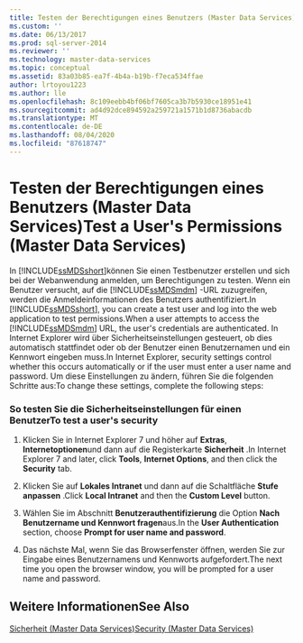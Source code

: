 ```yaml
---
title: Testen der Berechtigungen eines Benutzers (Master Data Services) | Microsoft-Dokumentation
ms.custom: ''
ms.date: 06/13/2017
ms.prod: sql-server-2014
ms.reviewer: ''
ms.technology: master-data-services
ms.topic: conceptual
ms.assetid: 83a03b85-ea7f-4b4a-b19b-f7eca534ffae
author: lrtoyou1223
ms.author: lle
ms.openlocfilehash: 8c109eebb4bf06bf7605ca3b7b5930ce18951e41
ms.sourcegitcommit: ad4d92dce894592a259721a1571b1d8736abacdb
ms.translationtype: MT
ms.contentlocale: de-DE
ms.lasthandoff: 08/04/2020
ms.locfileid: "87618747"
---
```

# <a name="test-a-user39s-permissions-master-data-services"></a><span data-ttu-id="5085f-102">Testen der Berechtigungen eines Benutzers (Master Data Services)</span><span class="sxs-lookup"><span data-stu-id="5085f-102">Test a User&#39;s Permissions (Master Data Services)</span></span>
  <span data-ttu-id="5085f-103">In [!INCLUDE[ssMDSshort](../includes/ssmdsshort-md.md)]können Sie einen Testbenutzer erstellen und sich bei der Webanwendung anmelden, um Berechtigungen zu testen. Wenn ein Benutzer versucht, auf die [!INCLUDE[ssMDSmdm](../includes/ssmdsmdm-md.md)] -URL zuzugreifen, werden die Anmeldeinformationen des Benutzers authentifiziert.</span><span class="sxs-lookup"><span data-stu-id="5085f-103">In [!INCLUDE[ssMDSshort](../includes/ssmdsshort-md.md)], you can create a test user and log into the web application to test permissions.When a user attempts to access the [!INCLUDE[ssMDSmdm](../includes/ssmdsmdm-md.md)] URL, the user's credentials are authenticated.</span></span> <span data-ttu-id="5085f-104">In Internet Explorer wird über Sicherheitseinstellungen gesteuert, ob dies automatisch stattfindet oder ob der Benutzer einen Benutzernamen und ein Kennwort eingeben muss.</span><span class="sxs-lookup"><span data-stu-id="5085f-104">In Internet Explorer, security settings control whether this occurs automatically or if the user must enter a user name and password.</span></span> <span data-ttu-id="5085f-105">Um diese Einstellungen zu ändern, führen Sie die folgenden Schritte aus:</span><span class="sxs-lookup"><span data-stu-id="5085f-105">To change these settings, complete the following steps:</span></span>  
  
### <a name="to-test-a-users-security"></a><span data-ttu-id="5085f-106">So testen Sie die Sicherheitseinstellungen für einen Benutzer</span><span class="sxs-lookup"><span data-stu-id="5085f-106">To test a user's security</span></span>  
  
1.  <span data-ttu-id="5085f-107">Klicken Sie in Internet Explorer 7 und höher auf **Extras**, **Internetoptionen**und dann auf die Registerkarte **Sicherheit** .</span><span class="sxs-lookup"><span data-stu-id="5085f-107">In Internet Explorer 7 and later, click **Tools**, **Internet Options**, and then click the **Security** tab.</span></span>  
  
2.  <span data-ttu-id="5085f-108">Klicken Sie auf **Lokales Intranet** und dann auf die Schaltfläche **Stufe anpassen** .</span><span class="sxs-lookup"><span data-stu-id="5085f-108">Click **Local Intranet** and then the **Custom Level** button.</span></span>  
  
3.  <span data-ttu-id="5085f-109">Wählen Sie im Abschnitt **Benutzerauthentifizierung** die Option **Nach Benutzername und Kennwort fragen**aus.</span><span class="sxs-lookup"><span data-stu-id="5085f-109">In the **User Authentication** section, choose **Prompt for user name and password**.</span></span>  
  
4.  <span data-ttu-id="5085f-110">Das nächste Mal, wenn Sie das Browserfenster öffnen, werden Sie zur Eingabe eines Benutzernamens und Kennworts aufgefordert.</span><span class="sxs-lookup"><span data-stu-id="5085f-110">The next time you open the browser window, you will be prompted for a user name and password.</span></span>  
  
## <a name="see-also"></a><span data-ttu-id="5085f-111">Weitere Informationen</span><span class="sxs-lookup"><span data-stu-id="5085f-111">See Also</span></span>  
 [<span data-ttu-id="5085f-112">Sicherheit &#40;Master Data Services&#41;</span><span class="sxs-lookup"><span data-stu-id="5085f-112">Security &#40;Master Data Services&#41;</span></span>](security-master-data-services.md)  
  
  

